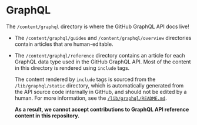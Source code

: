 # GraphQL

The `/content/graphql` directory is where the GitHub GraphQL API docs live!

- The `/content/graphql/guides` and `/content/graphql/overview` directories contain articles that are human-editable.
- The `/content/graphql/reference` directory contains an article for each GraphQL data type used in the GitHub GraphQL API. Most of the content in this directory is rendered using `include` tags.

  The content rendered by `include` tags is sourced from the `/lib/graphql/static` directory, which is automatically generated from the API source code internally in GitHub, and should not be edited by a human. For more information, see the [`/lib/graphql/README.md`](/lib/graphql/README.md).

  **As a result, we cannot accept contributions to GraphQL API reference content in this repository.**
